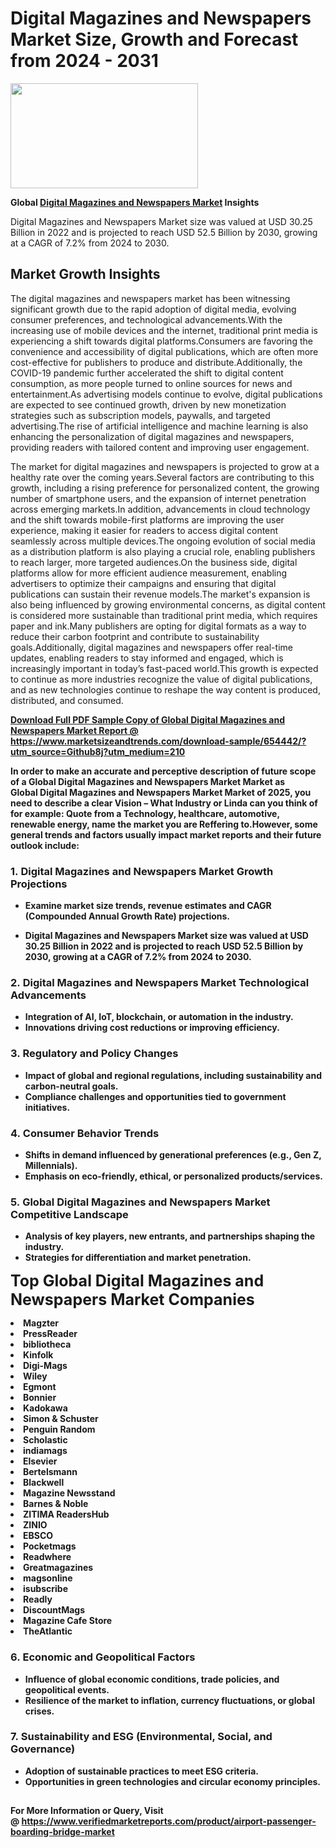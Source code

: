 <H1>Digital Magazines and Newspapers Market Size, Growth and Forecast from 2024 - 2031</H1><img class="aligncenter size-medium wp-image-584254" src="https://thirdeyenews.in/wp-content/uploads/2024/09/Global-Market-Research-300x168.jpeg" alt="" width="300" height="168" /><p><strong>Global&nbsp;<a href="https://www.marketsizeandtrends.com/download-sample/654442/?utm_source=Github8j?utm_medium=210">Digital Magazines and Newspapers Market</a> Insights</strong></p><p>Digital Magazines and Newspapers Market size was valued at USD 30.25 Billion in 2022 and is projected to reach USD 52.5 Billion by 2030, growing at a CAGR of 7.2% from 2024 to 2030.</p><p><h2>Market Growth Insights</h2> <p>The digital magazines and newspapers market has been witnessing significant growth due to the rapid adoption of digital media, evolving consumer preferences, and technological advancements.With the increasing use of mobile devices and the internet, traditional print media is experiencing a shift towards digital platforms.Consumers are favoring the convenience and accessibility of digital publications, which are often more cost-effective for publishers to produce and distribute.Additionally, the COVID-19 pandemic further accelerated the shift to digital content consumption, as more people turned to online sources for news and entertainment.As advertising models continue to evolve, digital publications are expected to see continued growth, driven by new monetization strategies such as subscription models, paywalls, and targeted advertising.The rise of artificial intelligence and machine learning is also enhancing the personalization of digital magazines and newspapers, providing readers with tailored content and improving user engagement.</p> <p><strong><a href="#"></a></strong></p> <p>The market for digital magazines and newspapers is projected to grow at a healthy rate over the coming years.Several factors are contributing to this growth, including a rising preference for personalized content, the growing number of smartphone users, and the expansion of internet penetration across emerging markets.In addition, advancements in cloud technology and the shift towards mobile-first platforms are improving the user experience, making it easier for readers to access digital content seamlessly across multiple devices.The ongoing evolution of social media as a distribution platform is also playing a crucial role, enabling publishers to reach larger, more targeted audiences.On the business side, digital platforms allow for more efficient audience measurement, enabling advertisers to optimize their campaigns and ensuring that digital publications can sustain their revenue models.The market's expansion is also being influenced by growing environmental concerns, as digital content is considered more sustainable than traditional print media, which requires paper and ink.Many publishers are opting for digital formats as a way to reduce their carbon footprint and contribute to sustainability goals.Additionally, digital magazines and newspapers offer real-time updates, enabling readers to stay informed and engaged, which is increasingly important in today’s fast-paced world.This growth is expected to continue as more industries recognize the value of digital publications, and as new technologies continue to reshape the way content is produced, distributed, and consumed.<p><strong><a href="#"></p><p><span class=""><strong>Download Full PDF Sample Copy of Global Digital Magazines and Newspapers Market Report</strong> @ <a href="https://www.marketsizeandtrends.com/download-sample/654442/?utm_source=Github8j?utm_medium=210" target="_blank">https://www.marketsizeandtrends.com/download-sample/654442/?utm_source=Github8j?utm_medium=210</a></span></p><p>In order to make an accurate and perceptive description of future scope of a Global&nbsp;Digital Magazines and Newspapers Market Market as Global&nbsp;Digital Magazines and Newspapers Market Market of 2025, you need to describe a clear Vision &ndash; What Industry or Linda can you think of for example: Quote from a Technology, healthcare, automotive, renewable energy, name the market you are Reffering to.However, some general trends and factors usually impact market reports and their future outlook include:</p><h3>1.&nbsp;<strong>Digital Magazines and Newspapers Market Growth Projections</strong></h3><ul><li>Examine market size trends, revenue estimates and CAGR (Compounded Annual Growth Rate) projections.</li><li><p>Digital Magazines and Newspapers Market size was valued at USD 30.25 Billion in 2022 and is projected to reach USD 52.5 Billion by 2030, growing at a CAGR of 7.2% from 2024 to 2030.</p></li></ul><h3>2.&nbsp;<strong>Digital Magazines and Newspapers Market Technological Advancements</strong></h3><ul><li>Integration of AI, IoT, blockchain, or automation in the industry.</li><li>Innovations driving cost reductions or improving efficiency.</li></ul><h3>3.&nbsp;<strong>Regulatory and Policy Changes</strong></h3><ul><li>Impact of global and regional regulations, including sustainability and carbon-neutral goals.</li><li>Compliance challenges and opportunities tied to government initiatives.</li></ul><h3>4.&nbsp;<strong>Consumer Behavior Trends</strong></h3><ul><li>Shifts in demand influenced by generational preferences (e.g., Gen Z, Millennials).</li><li>Emphasis on eco-friendly, ethical, or personalized products/services.</li></ul><h3>5.&nbsp;<strong>Global Digital Magazines and Newspapers Market Competitive Landscape</strong></h3><ul><li>Analysis of key players, new entrants, and partnerships shaping the industry.</li><li>Strategies for differentiation and market penetration.</li></ul><p data-pm-slice="1 1 []"><span style="color: inherit; font-family: inherit; font-size: 25px;">Top Global Digital Magazines and Newspapers Market Companies</span></p><div class="" data-test-id=""><p><li>Magzter</li><li> PressReader</li><li> bibliotheca</li><li> Kinfolk</li><li> Digi-Mags</li><li> Wiley</li><li> Egmont</li><li> Bonnier</li><li> Kadokawa</li><li> Simon & Schuster</li><li> Penguin Random</li><li> Scholastic</li><li> indiamags</li><li> Elsevier</li><li> Bertelsmann</li><li> Blackwell</li><li> Magazine Newsstand</li><li> Barnes & Noble</li><li> ZITIMA ReadersHub</li><li> ZINIO</li><li> EBSCO</li><li> Pocketmags</li><li> Readwhere</li><li> Greatmagazines</li><li> magsonline</li><li> isubscribe</li><li> Readly</li><li> DiscountMags</li><li> Magazine Cafe Store</li><li> TheAtlantic</li></p></div><h3>6.&nbsp;<strong>Economic and Geopolitical Factors</strong></h3><ul><li>Influence of global economic conditions, trade policies, and geopolitical events.</li><li>Resilience of the market to inflation, currency fluctuations, or global crises.</li></ul><h3>7.&nbsp;<strong>Sustainability and ESG (Environmental, Social, and Governance)</strong></h3><ul><li>Adoption of sustainable practices to meet ESG criteria.</li><li>Opportunities in green technologies and circular economy principles.</li></ul><h2><strong style="font-size: 14px;">For More Information or Query, Visit @&nbsp;</strong><a style="background-color: #ffffff; font-size: 14px;" href="https://www.marketsizeandtrends.com/report/digital-magazines-and-newspapers-market/" target="_blank">https://www.verifiedmarketreports.com/product/airport-passenger-boarding-bridge-market</a></h2>